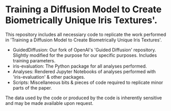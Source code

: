 # Training a Diffusion Model to Create Biometrically Unique Iris Textures'.
This repository includes all necessiary code to replicate the work performed in 'Training a Diffusion Model to Create Biometrically Unique Iris Textures'.
* GuidedDiffusion: Our fork of OpenAI's 'Guided Diffusion' repository. Slightly modified for the purpose for our specific purposes. Includes training parameters.
* iris-evaluation: The Python package for all analyses performed.
* Analyses: Rendered Jupyter Notebooks of analyses performed with 'iris-evaluation' & other packages.
* Scripts: Miscellaneous bits & pieces of code required to replicate minor parts of the paper.

The data used by the code or produced by the code is inherently sensitive and may be made available upon request.
